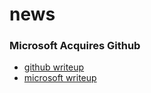 # news

### Microsoft Acquires Github
* [github writeup](https://blog.github.com/2018-06-04-github-microsoft/)
* [microsoft writeup](https://blogs.microsoft.com/blog/2018/06/04/microsoft-github-empowering-developers/)
